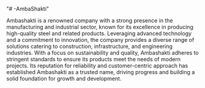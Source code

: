 "# -AmbaShakti" 


Ambashakti is a renowned company with a strong presence in the manufacturing and industrial sector, known for its excellence in producing high-quality steel and related products. Leveraging advanced technology and a commitment to innovation, the company provides a diverse range of solutions catering to construction, infrastructure, and engineering industries. With a focus on sustainability and quality, Ambashakti adheres to stringent standards to ensure its products meet the needs of modern projects. Its reputation for reliability and customer-centric approach has established Ambashakti as a trusted name, driving progress and building a solid foundation for growth and development.
